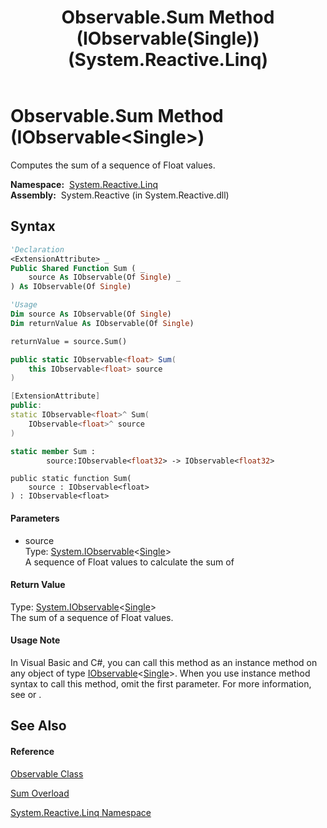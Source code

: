﻿---
title: Observable.Sum Method (IObservable(Single)) (System.Reactive.Linq)
TOCTitle: Sum Method (IObservable(Single))
ms:assetid: M:System.Reactive.Linq.Observable.Sum(System.IObservable{System.Single})
ms:mtpsurl: https://msdn.microsoft.com/en-us/library/system.reactive.linq.observable.sum(v=VS.103)
ms:contentKeyID: 36068736
ms.date: 06/28/2011
mtps_version: v=VS.103
dev_langs:
- vb
- csharp
- c++
- fsharp
- jscript
---

# Observable.Sum Method (IObservable\<Single\>)

Computes the sum of a sequence of Float values.

**Namespace:**  [System.Reactive.Linq](hh211929\(v=vs.103\).md)  
**Assembly:**  System.Reactive (in System.Reactive.dll)

## Syntax

``` vb
'Declaration
<ExtensionAttribute> _
Public Shared Function Sum ( _
    source As IObservable(Of Single) _
) As IObservable(Of Single)
```

``` vb
'Usage
Dim source As IObservable(Of Single)
Dim returnValue As IObservable(Of Single)

returnValue = source.Sum()
```

``` csharp
public static IObservable<float> Sum(
    this IObservable<float> source
)
```

``` c++
[ExtensionAttribute]
public:
static IObservable<float>^ Sum(
    IObservable<float>^ source
)
```

``` fsharp
static member Sum : 
        source:IObservable<float32> -> IObservable<float32> 
```

``` jscript
public static function Sum(
    source : IObservable<float>
) : IObservable<float>
```

#### Parameters

  - source  
    Type: [System.IObservable](https://msdn.microsoft.com/en-us/library/Dd990377)\<[Single](https://msdn.microsoft.com/en-us/library/3www918f)\>  
    A sequence of Float values to calculate the sum of  

#### Return Value

Type: [System.IObservable](https://msdn.microsoft.com/en-us/library/Dd990377)\<[Single](https://msdn.microsoft.com/en-us/library/3www918f)\>  
The sum of a sequence of Float values.  

#### Usage Note

In Visual Basic and C\#, you can call this method as an instance method on any object of type [IObservable](https://msdn.microsoft.com/en-us/library/Dd990377)\<[Single](https://msdn.microsoft.com/en-us/library/3www918f)\>. When you use instance method syntax to call this method, omit the first parameter. For more information, see [](https://msdn.microsoft.com/en-us/library/Bb384936) or [](https://msdn.microsoft.com/en-us/library/Bb383977).

## See Also

#### Reference

[Observable Class](hh244252\(v=vs.103\).md)

[Sum Overload](hh211994\(v=vs.103\).md)

[System.Reactive.Linq Namespace](hh211929\(v=vs.103\).md)


